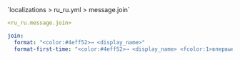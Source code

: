 <!--@include: @/parts/module/message/join.md#title-->
<!--@include: @/parts/words.md#path--> `localizations > ru_ru.yml > message.join`

<!--@include: @/parts/module/message/join.md#explanation-->

<!--@include: @/parts/words.md#edit-->
```yaml
<ru_ru.message.join>
```

<!--@include: @/parts/words.md#default-->
```yaml
join:
  format: "<color:#4eff52>→ <display_name>"
  format-first-time: "<color:#4eff52>→ <display_name> <fcolor:1>впервые тут!"
```

<!--@include: @/parts/module/message/join.md#parameters-->
<!--@include: @/parts/module/message/join.md#localization-->